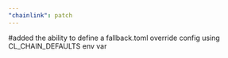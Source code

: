 ```yaml
---
"chainlink": patch
---
```


#added the ability to define a fallback.toml override config using CL_CHAIN_DEFAULTS env var
